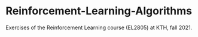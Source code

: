 # Reinforcement-Learning-Algorithms

Exercises of the Reinforcement Learning course (EL2805) at KTH, fall 2021.


